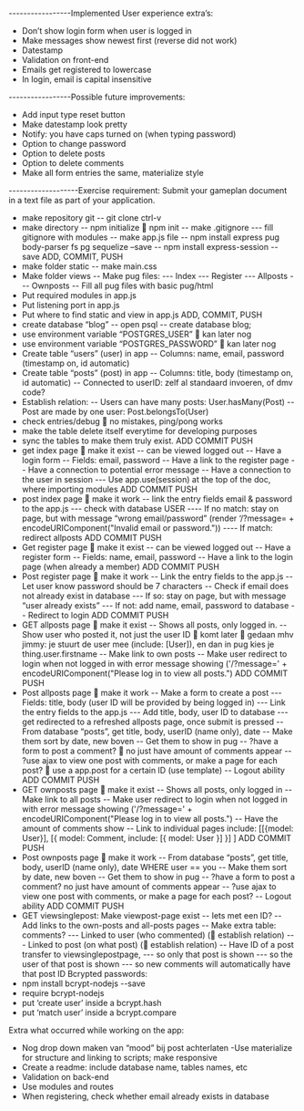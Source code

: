 -----------------Implemented User experience extra’s:
- Don’t show login form when user is logged in
- Make messages show newest first (reverse did not work)
- Datestamp 
- Validation on front-end
- Emails get registered to lowercase
- In login, email is capital insensitive

-----------------Possible future improvements:
- Add input type reset button
- Make datestamp look pretty
- Notify: you have caps turned on (when typing password)
- Option to change password
- Option to delete posts
- Option to delete comments
- Make all form entries the same, materialize style

-------------------Exercise requirement:
Submit your gameplan document in a text file as part of your application.

- make repository git
-- git clone ctrl-v
- make directory
-- npm initialize  npm init
-- make .gitignore
--- fill gitignore with modules
-- make app.js file
-- npm install express pug body-parser fs pg sequelize –save
-- npm install express-session --save
ADD, COMMIT, PUSH
- make folder static
-- make main.css
- Make folder views
-- Make pug files:
--- Index
--- Register
--- Allposts
--- Ownposts
-- Fill all pug files with basic pug/html
- Put required modules in app.js
- Put listening port in app.js
- Put where to find static and view in app.js
ADD, COMMIT, PUSH
- create database “blog”
-- open psql
-- create database blog;
- use environment variable “POSTGRES_USER”  kan later nog
- use environment variable “POSTGRES_PASSWORD”  kan later nog
- Create table “users” (user) in app
-- Columns: name, email, password (timestamp on, id automatic)
- Create table “posts” (post) in app
-- Columns: title, body (timestamp on, id automatic)
-- Connected to userID: zelf al standaard invoeren, of dmv code?
- Establish relation:
-- Users can have many posts: User.hasMany(Post)
-- Post are made by one user: Post.belongsTo(User)
- check entries/debug  no mistakes, ping/pong works
- make the table delete itself everytime for developing purposes
- sync the tables to make them truly exist.
ADD COMMIT PUSH
- get index page  make it exist
-- can be viewed logged out
-- Have a login form
-- Fields: email, password
-- Have a link to the register page
-- Have a connection to potential error message
-- Have a connection to the user in session
--- Use app.use(session) at the top of the doc, where importing modules
ADD COMMIT PUSH
- post index page  make it work
-- link the entry fields email & password to the app.js
--- check with database USER
---- If no match: stay on page, but with message “wrong email/password” (render ‘/?message= + encodeURIComponent("Invalid email or password."))
---- If match: redirect allposts
ADD COMMIT PUSH
- Get register page  make it exist
-- can be viewed logged out
-- Have a register form
-- Fields: name, email, password
-- Have a link to the login page (when already a member)
ADD COMMIT PUSH
- Post register page  make it work
-- Link the entry fields to the app.js
-- Let user know password should be 7 characters 
-- Check if email does not already exist in database 
--- If so: stay on page, but with message “user already exists”
--- If not: add name, email, password to database
-- Redirect to login
ADD COMMIT PUSH
- GET allposts page  make it exist
-- Shows all posts, only logged in.
-- Show user who posted it, not just the user ID  komt later  gedaan mhv jimmy: je stuurt de user mee (include: [User]), en dan in pug kies je thing.user.firstname
-- Make link to own posts
-- Make user redirect to login when not logged in with error message showing ('/?message=' + encodeURIComponent("Please log in to view all posts.")
ADD COMMIT PUSH
- Post allposts page  make it work
-- Make a form to create a post
--- Fields: title, body (user ID will be provided by being logged in)
--- Link the entry fields to the app.js
--- Add title, body, user ID to database
--- get redirected to a refreshed allposts page, once submit is pressed
-- From database “posts”, get title, body, userID (name only), date
-- Make them sort by date, new boven 
-- Get them to show in pug
-- ?have a form to post a comment?  no just have amount of comments appear
-- ?use ajax to view one post with comments, or make a page for each post?  use a app.post for a certain ID (use template)
-- Logout ability
ADD COMMIT PUSH
- GET ownposts page  make it exist
-- Shows all posts, only logged in
-- Make link to all posts
-- Make user redirect to login when not logged in with error message showing ('/?message=' + encodeURIComponent("Please log in to view all posts.")
-- Have the amount of comments show
-- Link to individual pages
include: [[{model: User}], [{ model: Comment, include: [{ model: User }] }] ]
ADD COMMIT PUSH
- Post ownposts page  make it work
-- From database “posts”, get title, body, userID (name only), date WHERE user == you
-- Make them sort by date, new boven
-- Get them to show in pug
--  ?have a form to post a comment? no just have amount of comments appear
-- ?use ajax to view one post with comments, or make a page for each post?
-- Logout ability
ADD COMMIT PUSH
- GET viewsinglepost: Make viewpost-page exist
-- Iets met een ID? 
-- Add links to the own-posts and all-posts pages
-- Make extra table: comments? 
--- Linked to user (who commented) ( establish relation)
--- Linked to post (on what post) ( establish relation)
-- Have ID of a post transfer to viewsinglepostpage, 
--- so only that post is shown
--- so the user of that post is shown
--- so new comments will automatically have that post ID
Bcrypted passwords:
- npm install bcrypt-nodejs --save
- require bcrypt-nodejs
- put ‘create user’ inside a bcrypt.hash
- put ‘match user’ inside a bcrypt.compare

Extra what occurred while working on the app:
- Nog drop down maken van “mood” bij post achterlaten
-Use materialize for structure and linking to scripts; make responsive
- Create a readme: include database name, tables names, etc
- Validation on back-end
- Use modules and routes
- When registering, check whether email already exists in database




